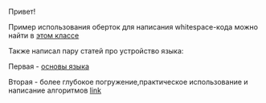 Привет! 

Пример использования оберток для написания whitespace-кода можно найти в [этом классе](/src/main/kotlin/Main.kt) 

Также написал пару статей про устройство языка: 

Первая - [основы языка](https://habr.com/ru/articles/844450/) 

Вторая - более глубокое погружение,практическое использование и написание алгоритмов [link](https://habr.com/ru/articles/851934/) 

